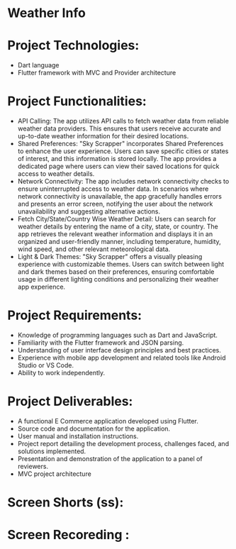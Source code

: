 # Weather Info
# Project Technologies:
- Dart language
- Flutter framework with MVC and Provider architecture
# Project Functionalities:
- API Calling: The app utilizes API calls to fetch weather data from reliable weather data
  providers. This ensures that users receive accurate and up-to-date weather information for their
  desired locations.
- Shared Preferences: "Sky Scrapper" incorporates Shared Preferences to enhance the user
  experience. Users can save specific cities or states of interest, and this information is stored
  locally. The app provides a dedicated page where users can view their saved locations for quick
  access to weather details.
- Network Connectivity: The app includes network connectivity checks to ensure uninterrupted
  access to weather data. In scenarios where network connectivity is unavailable, the app
  gracefully handles errors and presents an error screen, notifying the user about the network
  unavailability and suggesting alternative actions.
- Fetch City/State/Country Wise Weather Detail: Users can search for weather details by
  entering the name of a city, state, or country. The app retrieves the relevant weather information
  and displays it in an organized and user-friendly manner, including temperature, humidity, wind
  speed, and other relevant meteorological data.
- Light & Dark Themes: "Sky Scrapper" offers a visually pleasing experience with customizable
  themes. Users can switch between light and dark themes based on their preferences, ensuring
  comfortable usage in different lighting conditions and personalizing their weather app
  experience.
# Project Requirements:
- Knowledge of programming languages such as Dart and JavaScript.
- Familiarity with the Flutter framework and JSON parsing.
- Understanding of user interface design principles and best practices.
- Experience with mobile app development and related tools like Android Studio or VS Code.
- Ability to work independently.
# Project Deliverables:
- A functional E Commerce application developed using Flutter.
- Source code and documentation for the application.
- User manual and installation instructions.
- Project report detailing the development process, challenges faced, and solutions implemented.
- Presentation and demonstration of the application to a panel of reviewers.
- MVC project architecture
# Screen Shorts (ss):

# Screen Recoreding :
